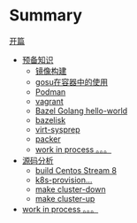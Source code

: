 # Summary

[开篇](start.md)

- [预备知识](basic.md)
    - [镜像构建](basic/docker-build.md)
    - [gosu在容器中的使用](basic/dock-gosu.md)
    - [Podman](basic/podman-insecure.md)
    - [vagrant](basic/vagrant.md)
    - [Bazel Golang hello-world](basic/bazel-go-hello.md)
    - [bazelisk](basic/bazelisk.md)
    - [virt-sysprep](basic/virt-sysprep.md)
    - [packer](basic/packer.md)
    - [work in process 。。。]()
- [源码分析]()
    - [build Centos Stream 8](module/build-centos8.md)
    - [k8s-provision...](module/k8s-provision.md)
    - [make cluster-down]()
    - [make cluster-up]()
- [work in process 。。。]()

